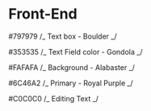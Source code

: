 # Front-End

#797979 /_ Text box - Boulder _/

#353535 /_ Text Field color - Gondola _/

#FAFAFA /_ Background - Alabaster _/

#6C46A2 /_ Primary - Royal Purple _/

#C0C0C0 /_ Editing Text _/
